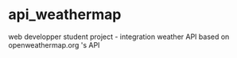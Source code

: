 # api_weathermap
web developper student project - integration weather API based on openweathermap.org 's API 

